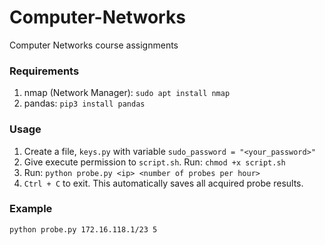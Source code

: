 # Computer-Networks
Computer Networks course assignments

### Requirements
1. nmap (Network Manager): `sudo apt install nmap`
2. pandas: `pip3 install pandas`

### Usage
1. Create a file, `keys.py` with variable `sudo_password = "<your_password>"`
2. Give execute permission to `script.sh`. Run: `chmod +x script.sh`
3. Run: `python probe.py <ip> <number of probes per hour>`
4. `Ctrl + C` to exit. This automatically saves all acquired probe results.

### Example
<pre><code>python probe.py 172.16.118.1/23 5</code></pre>